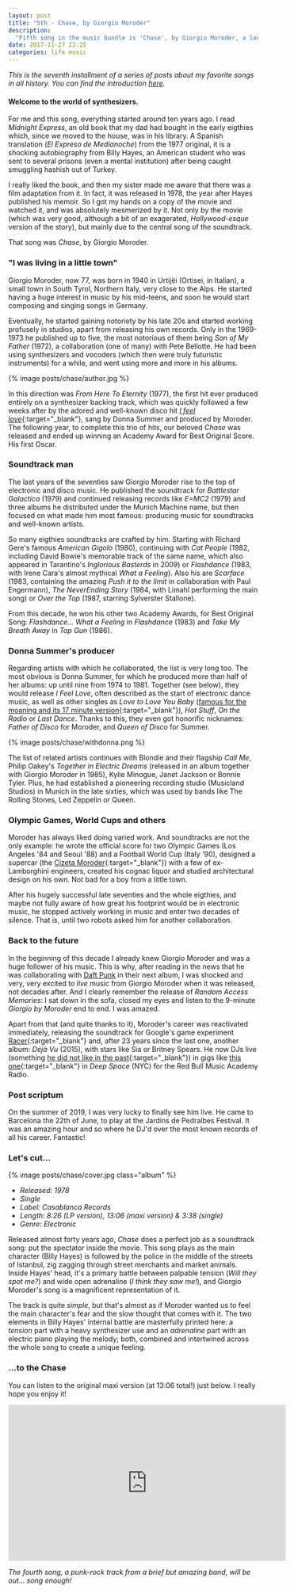 ```yaml
---
layout: post
title: "5th - Chase, by Giorgio Moroder"
description:
  "Fifth song in the music bundle is 'Chase', by Giorgio Moroder, a long electronic track and the only one in the list without a vocal track."
date: 2017-11-27 22:25
categories: life music
---
```


*This is the seventh installment of a series of posts about my favorite songs in all history. You can find the introduction [here](/a-short-music-bundle).*

#### Welcome to the world of synthesizers.

For me and this song, everything started around ten years ago. I read *Midnight Express*, an old book that my dad had bought in the early eigthies which, since we moved to the house, was in his library. A Spanish translation (*El Expreso de Medianoche*) from the 1977 original, it is a shocking autobiography from Billy Hayes, an American student who was sent to several prisons (even a mental institution) after being caught smuggling hashish out of Turkey.

I really liked the book, and then my sister made me aware that there was a film adaptation from it. In fact, it was released in 1978, the year after Hayes published his memoir. So I got my hands on a copy of the movie and watched it, and was absolutely mesmerized by it. Not only by the movie (which was very good, although a bit of an exagerated, *Hollywood-esque* version of the story), but mainly due to the central song of the soundtrack.

That song was *Chase*, by Giorgio Moroder.

### "I was living in a little town"

Giorgio Moroder, now 77, was born in 1940 in Urtijëi (Ortisei, in Italian), a small town in South Tyrol, Northern Italy, very close to the Alps. He started having a huge interest in music by his mid-teens, and soon he would start composing and singing songs in Germany.

Eventually, he started gaining notoriety by his late 20s and started working profusely in studios, apart from releasing his own records. Only in the 1969-1973 he published up to five, the most notorious of them being *Son of My Father* (1972), a collaboration (one of many) with Pete Bellotte. He had been using synthesizers and vocoders (which then were truly futuristic instruments) for a while, and went using more and more in his albums.

{% image posts/chase/author.jpg %}

In this direction was *From Here To Eternity* (1977), the first hit ever produced entirely on a synthesizer backing track, which was quickly followed a few weeks after by the adored and well-known disco hit [*I feel love*](https://www.youtube.com/watch?v=B2qI6UDD2uQ){:target="_blank"}, sang by Donna Summer and produced by Moroder. The following year, to complete this trio of hits, our beloved *Chase* was released and ended up winning an Academy Award for Best Original Score. His first Oscar.

### Soundtrack man

The last years of the seventies saw Giorgio Moroder rise to the top of electronic and disco music. He published the soundtrack for *Battlestar Galactica* (1979) and continued releasing records like *E=MC2* (1979) and three albums he distributed under the Munich Machine name, but then focused on what made him most famous: producing music for soundtracks and well-known artists.

So many eigthies soundtracks are crafted by him. Starting with Richard Gere's famous *American Gigolo* (1980), continuing with *Cat People* (1982, including David Bowie's memorable track of the same name, which also appeared in Tarantino's *Inglorious Basterds* in 2009) or *Flashdance* (1983, with Irene Cara's almost mythical *What a Feeling*). Also his are *Scarface* (1983, containing the amazing *Push it to the limit* in collaboration with Paul Engermann), *The NeverEnding Story* (1984, with Limahl performing the main song) or *Over the Top* (1987, starring Sylverster Stallone).

From this decade, he won his other two Academy Awards, for Best Original Song: *Flashdance... What a Feeling* in *Flashdance* (1983) and *Take My Breath Away* in *Top Gun* (1986).

### Donna Summer's producer

Regarding artists with which he collaborated, the list is very long too. The most obvious is Donna Summer, for which he produced more than half of her albums: up until nine from 1974 to 1981. Together (see below), they would release *I Feel Love*, often described as the start of electronic dance music, as well as other singles as *Love to Love You Baby* ([famous for the moaning and its 17 minute version](https://www.youtube.com/watch?v=V5AztWseIdU){:target="_blank"}), *Hot Stuff*, *On the Radio* or *Last Dance*. Thanks to this, they even got honorific nicknames: *Father of Disco* for Moroder, and *Queen of Disco* for Summer.

{% image posts/chase/withdonna.png %}

The list of related artists continues with Blondie and their flagship *Call Me*, Philip Oakey's *Together in Electric Dreams* (released in an album together with Giorgio Moroder in 1985), Kylie Minogue, Janet Jackson or Bonnie Tyler. Plus, he had established a pioneering recording studio (Musicland Studios) in Munich in the late sixties, which was used by bands like The Rolling Stones, Led Zeppelin or Queen.

### Olympic Games, World Cups and others

Moroder has always liked doing varied work. And soundtracks are not the only example: he wrote the official score for two Olympic Games (Los Angeles '84 and Seoul '88) and a Football World Cup (Italy '90), designed a supercar (the [Cizeta Moroder](https://www.google.com/search?q=cizeta+moroder&source=lnms&tbm=isch&sa=X&ved=0ahUKEwi_mKC75N_XAhXLshQKHUREAlMQ_AUICigB&biw=1280&bih=704&gws_rd=cr&dcr=0&ei=MI8cWoWYMMWQUZbvtrgP){:target="_blank"}) with a few of ex-Lamborghini engineers, created his cognac liquor and studied architectural design on his own. Not bad for a boy from a little town.

After his hugely successful late seventies and the whole eigthies, and maybe not fully aware of how great his footprint would be in electronic music, he stopped actively working in music and enter two decades of silence. That is, until two robots asked him for another collaboration.

### Back to the future

In the beginning of this decade I already knew Giorgio Moroder and was a huge follower of his music. This is why, after reading in the news that he was collaborating with [Daft Punk](/face-to-face-short-circuit-by-daft-punk) in their next album, I was shocked and very, very excited to *live* music from Giorgio Moroder when it was released, not decades after. And I clearly remember the release of *Random Access Memories*: I sat down in the sofa, closed my eyes and listen to the 9-minute *Giorgio by Moroder* end to end. I was amazed.

Apart from that (and quite thanks to it), Moroder's career was reactivated immediately, releasing the soundtrack for Google's game experiment [Racer](g.co/racer){:target="_blank"} and, after 23 years since the last one, another album: *Déjà Vu* (2015), with stars like Sia or Britney Spears. He now DJs live (something [he did not like in the past](https://www.youtube.com/watch?v=WmNH1e8yqdY){:target="_blank"}) in gigs like [this one](https://www.youtube.com/watch?v=qYonaSnV534){:target="_blank"} in *Deep Space* (NYC) for the Red Bull Music Academy Radio.

### Post scriptum

On the summer of 2019, I was very lucky to finally see him live. He came to Barcelona the 22th of June, to play at the Jardins de Pedralbes Festival. It was an amazing hour and so where he DJ'd over the most known records of all his career. Fantastic!

### Let's cut...

{% image posts/chase/cover.jpg class="album" %}

* *Released: 1978*
* *Single*
* *Label: Casablanca Records*
* *Length: 8:26 (LP version), 13:06 (maxi version) & 3:38 (single)*
* *Genre: Electronic*

Released almost forty years ago, *Chase* does a perfect job as a soundtrack song: put the spectator inside the movie. This song plays as the main character (Billy Hayes) is followed by the police in the middle of the streets of Istanbul, zig zagging through street merchants and market animals. Inside Hayes' head, it's a primary battle between palpable tension (*Will they spot me?*) and wide open adrenaline (*I think they saw me!*), and Giorgio Moroder's song is a magnificent representation of it.

The track is quite *simple*, but that's almost as if Moroder wanted us to feel the main character's fear and the slow thought that comes with it. The two elements in Billy Hayes' internal battle are masterfully printed here: a *tension* part with a heavy synthesizer use and an *adrenaline* part with an electric piano playing the melody; both, combined and intertwined across the whole song to create a unique feeling.

### ...to the Chase

You can listen to the original maxi version (at 13:06 total!) just below. I really hope you enjoy it!

<iframe width="560" height="315" src="https://www.youtube.com/embed/ViN2bRGrBx8" frameborder="0" allowfullscreen class="youtube"></iframe>

*The fourth song, a punk-rock track from a brief but amazing band, will be out... song enough!*
